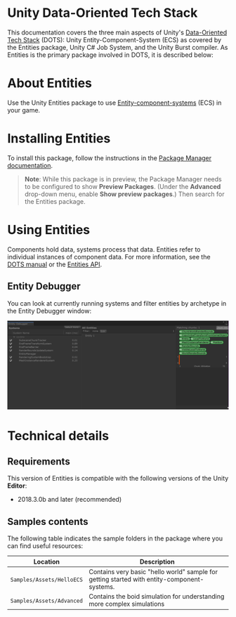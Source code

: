 # Unity Data-Oriented Tech Stack 

This documentation covers the three main aspects of Unity's [Data-Oriented Tech Stack](manual.md) (DOTS): Unity Entity-Component-System (ECS) as covered by the Entities package, Unity C# Job System, and the Unity Burst compiler. As Entities is the primary package involved in DOTS, it is described below:

# About Entities

Use the Unity Entities package to use [Entity-component-systems](https://en.wikipedia.org/wiki/Entity%E2%80%93component%E2%80%93system) (ECS) in your game. 

# Installing Entities

To install this package, follow the instructions in the [Package Manager documentation](https://docs.unity3d.com/Packages/com.unity.package-manager-ui@latest/index.html). 

> **Note**: While this package is in preview, the Package Manager needs to be configured to show **Preview Packages**. (Under the **Advanced** drop-down menu, enable **Show preview packages**.) Then search for the Entities package.

# Using Entities

Components hold data, systems process that data. Entities refer to individual instances of component data. For more information, see the [DOTS manual](manual.md) or the [Entities API](https://docs.unity3d.com/Packages/com.unity.entities@0.0/api/Unity.Entities.html).

## Entity Debugger

You can look at currently running systems and filter entities by archetype in the Entity Debugger window:

![An entity and some running systems in the Entity Debugger window.](images/entitydebugger.png)


# Technical details
## Requirements

This version of Entities is compatible with the following versions of the Unity __Editor__:

* 2018.3.0b and later (recommended)


## Samples contents

The following table indicates the sample folders in the package where you can find useful resources:

|Location|Description|
|---|---|
|`Samples/Assets/HelloECS`|Contains very basic "hello world" sample for getting started with entity-component-systems.|
|`Samples/Assets/Advanced`|Contains the boid simulation for understanding more complex simulations|
